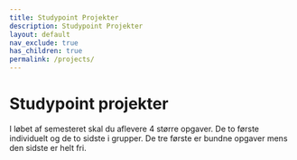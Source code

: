 ```yaml
---
title: Studypoint Projekter
description: Studypoint Projekter
layout: default
nav_exclude: true
has_children: true
permalink: /projects/
---
```


# Studypoint projekter
I løbet af semesteret skal du aflevere 4 større opgaver.
De to første individuelt og de to sidste i grupper. De tre første er bundne opgaver
mens den sidste er helt fri.

